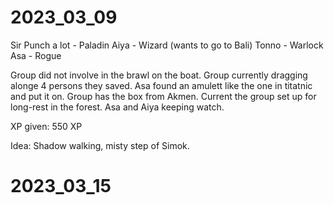 # 2023_03_09
Sir Punch a lot - Paladin
Aiya - Wizard (wants to go to Bali)
Tonno - Warlock
Asa - Rogue

Group did not involve in the brawl on the boat.
Group currently dragging alonge 4 persons they saved.
Asa found an amulett like the one in titatnic and put it on.
Group has the box from Akmen.
Current the group set up for long-rest in the forest. Asa and Aiya keeping watch.

XP given: 550 XP

Idea: Shadow walking, misty step of Simok.

# 2023_03_15




